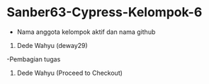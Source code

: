 # Sanber63-Cypress-Kelompok-6
- Nama anggota kelompok aktif dan nama github 
1. Dede Wahyu (deway29)

-Pembagian tugas
1. Dede Wahyu (Proceed to Checkout)
